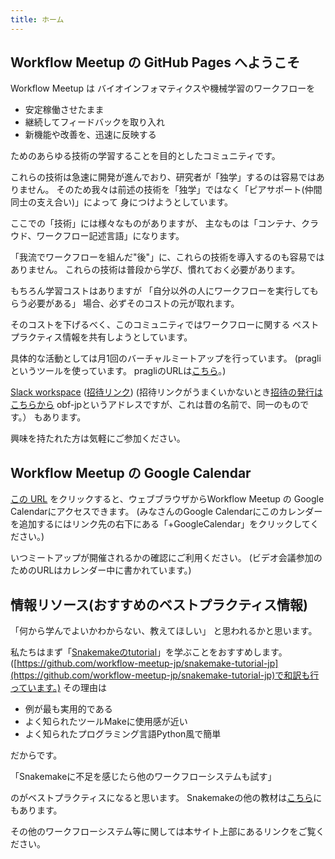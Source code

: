 ```yaml
---
title: ホーム
---
```


## Workflow Meetup の GitHub Pages へようこそ

Workflow Meetup は 
バイオインフォマティクスや機械学習のワークフローを

- 安定稼働させたまま
- 継続してフィードバックを取り入れ
- 新機能や改善を、迅速に反映する

ためのあらゆる技術の学習することを目的としたコミュニティです。

これらの技術は急速に開発が進んでおり、研究者が「独学」するのは容易ではありません。
そのため我々は前述の技術を「独学」ではなく「ピアサポート(仲間同士の支え合い)」によって
身につけようとしています。

ここでの「技術」には様々なものがありますが、
主なものは「コンテナ、クラウド、ワークフロー記述言語」になります。

「我流でワークフローを組んだ"後"」に、これらの技術を導入するのも容易ではありません。
これらの技術は普段から学び、慣れておく必要があります。

もちろん学習コストはありますが
「自分以外の人にワークフローを実行してもらう必要がある」
場合、必ずそのコストの元が取れます。

そのコストを下げるべく、このコミュニティではワークフローに関する
ベストプラクティス情報を共有しようとしています。

具体的な活動としては月1回のバーチャルミートアップを行っています。
(pragliというツールを使っています。 pragliのURLは[こちら](https://pragli.com/team/workflow-meetup/meeting/-MB7GdLaBKRQULGN-B0h)。)

[Slack workspace](https://workflow-meetup-jp.slack.com/)
([招待リンク](https://join.slack.com/t/workflow-meetup-jp/shared_invite/zt-jzydjvsm-oDfLHKcTgpSK9SGUWdaWIg))
(招待リンクがうまくいかないとき[招待の発行はこちらから](https://obf-jp-slackin.herokuapp.com/) obf-jpというアドレスですが、これは昔の名前で、同一のものです。）
もあります。

興味を持たれた方は気軽にご参加ください。

## Workflow Meetup の Google Calendar

[この URL](https://calendar.google.com/calendar/embed?src=8n4altth1rb2fi2ig28ngkvnog%40group.calendar.google.com&ctz=Asia%2FTokyo
) をクリックすると、ウェブブラウザからWorkflow Meetup の Google Calendarにアクセスできます。
(みなさんのGoogle Calendarにこのカレンダーを追加するにはリンク先の右下にある「+GoogleCalendar」をクリックしてください。)

いつミートアップが開催されるかの確認にご利用ください。
(ビデオ会議参加のためのURLはカレンダー中に書かれています。)

## 情報リソース(おすすめのベストプラクティス情報)

「何から学んでよいかわからない、教えてほしい」
と思われるかと思います。

私たちはまず「[Snakemakeのtutorial](https://snakemake.readthedocs.io/en/stable/tutorial/tutorial.html)」を学ぶことをおすすめします。
([https://github.com/workflow-meetup-jp/snakemake-tutorial-jp](https://github.com/workflow-meetup-jp/snakemake-tutorial-jp)で和訳も行っています。)
その理由は

- 例が最も実用的である
- よく知られたツールMakeに使用感が近い
- よく知られたプログラミング言語Python風で簡単

だからです。

「Snakemakeに不足を感じたら他のワークフローシステムも試す」

のがベストプラクティスになると思います。
Snakemakeの他の教材は[こちら](https://workflow-meetup-jp.github.io/snakemake.html)にもあります。

その他のワークフローシステム等に関しては本サイト上部にあるリンクをご覧ください。
